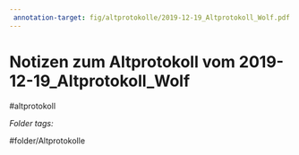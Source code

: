 ```yaml
---
 annotation-target: fig/altprotokolle/2019-12-19_Altprotokoll_Wolf.pdf
---
```

# Notizen zum Altprotokoll vom 2019-12-19_Altprotokoll_Wolf
#altprotokoll



 *Folder tags:*

#folder/Altprotokolle